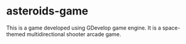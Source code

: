 # asteroids-game
This is a game developed using GDevelop game engine. It is a space-themed multidirectional shooter arcade game.
